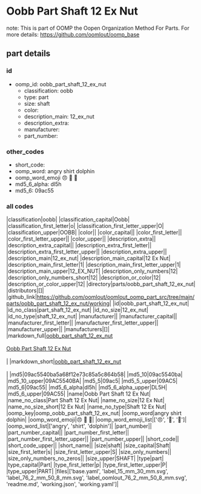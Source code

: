 # Oobb Part Shaft 12 Ex Nut  

note: This is part of OOMP the Oopen Organization Method For Parts. For more details: https://github.com/oomlout/oomp_base

##  part details





### id
* oomp_id: oobb_part_shaft_12_ex_nut
  * classification: oobb
  * type: part
  * size: shaft
  * color: 
  * description_main: 12_ex_nut
  * description_extra: 
  * manufacturer: 
  * part_number: 

### other_codes
* short_code: 
* oomp_word: angry shirt dolphin
* oomp_word_emoji :angry: :shirt: :dolphin:
* md5_6_alpha: dl5h
* md5_6: 09ac55

### all codes 
|classification|oobb|
|classification_capital|Oobb|
|classification_first_letter|o|
|classification_first_letter_upper|O|
|classification_upper|OOBB|
|color||
|color_capital||
|color_first_letter||
|color_first_letter_upper||
|color_upper||
|description_extra||
|description_extra_capital||
|description_extra_first_letter||
|description_extra_first_letter_upper||
|description_extra_upper||
|description_main|12_ex_nut|
|description_main_capital|12 Ex Nut|
|description_main_first_letter|1|
|description_main_first_letter_upper|1|
|description_main_upper|12_EX_NUT|
|description_only_numbers|12|
|description_only_numbers_short|12|
|description_or_color|12|
|description_or_color_upper|12|
|directory|parts/oobb_part_shaft_12_ex_nut|
|distributors|[]|
|github_link|https://github.com/oomlout/oomlout_oomp_part_src/tree/main/parts/oobb_part_shaft_12_ex_nut/working|
|id|oobb_part_shaft_12_ex_nut|
|id_no_class|part_shaft_12_ex_nut|
|id_no_size|12_ex_nut|
|id_no_type|shaft_12_ex_nut|
|manufacturer||
|manufacturer_capital||
|manufacturer_first_letter||
|manufacturer_first_letter_upper||
|manufacturer_upper||
|manufacturers|[]|
|markdown_full|[oobb_part_shaft_12_ex_nut](https://github.com/oomlout/oomlout_oomp_part_src/tree/main/parts/oobb_part_shaft_12_ex_nut/working)<br>[](https://github.com/oomlout/oomlout_oomp_part_src/tree/main/parts/oobb_part_shaft_12_ex_nut/working)<br>[Oobb Part Shaft 12 Ex Nut](https://github.com/oomlout/oomlout_oomp_part_src/tree/main/parts/oobb_part_shaft_12_ex_nut/working)<br><br>|
|markdown_short|[oobb_part_shaft_12_ex_nut](https://github.com/oomlout/oomlout_oomp_part_src/tree/main/parts/oobb_part_shaft_12_ex_nut/working)<br><br>|
|md5|09ac5540ba5a68f12e73c85a5c864b58|
|md5_10|09ac5540ba|
|md5_10_upper|09AC5540BA|
|md5_5|09ac5|
|md5_5_upper|09AC5|
|md5_6|09ac55|
|md5_6_alpha|dl5h|
|md5_6_alpha_upper|DL5H|
|md5_6_upper|09AC55|
|name|Oobb Part Shaft 12 Ex Nut|
|name_no_class|Part Shaft 12 Ex Nut|
|name_no_size|12 Ex Nut|
|name_no_size_short|12 Ex Nut|
|name_no_type|Shaft 12 Ex Nut|
|oomp_key|oomp_oobb_part_shaft_12_ex_nut|
|oomp_word|angry shirt dolphin|
|oomp_word_emoji|:angry: :shirt: :dolphin:|
|oomp_word_emoji_list|[':angry:', ':shirt:', ':dolphin:']|
|oomp_word_list|['angry', 'shirt', 'dolphin']|
|part_number||
|part_number_capital||
|part_number_first_letter||
|part_number_first_letter_upper||
|part_number_upper||
|short_code||
|short_code_upper||
|short_name||
|size|shaft|
|size_capital|Shaft|
|size_first_letter|s|
|size_first_letter_upper|S|
|size_only_numbers||
|size_only_numbers_no_zeros||
|size_upper|SHAFT|
|type|part|
|type_capital|Part|
|type_first_letter|p|
|type_first_letter_upper|P|
|type_upper|PART|
|files|['base.yaml', 'label_15_mm_30_mm.svg', 'label_76_2_mm_50_8_mm.svg', 'label_oomlout_76_2_mm_50_8_mm.svg', 'readme.md', 'working.json', 'working.yaml']|
